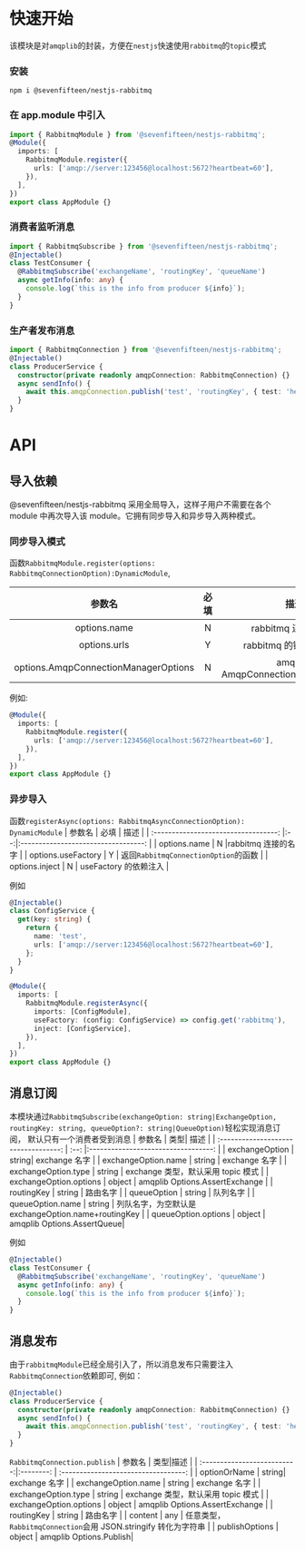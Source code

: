 # 快速开始

该模块是对`amqplib`的封装，方便在`nestjs`快速使用`rabbitmq`的`topic`模式

### 安装

`npm i @sevenfifteen/nestjs-rabbitmq`

### 在 app.module 中引入

```typescript
import { RabbitmqModule } from '@sevenfifteen/nestjs-rabbitmq';
@Module({
  imports: [
    RabbitmqModule.register({
      urls: ['amqp://server:123456@localhost:5672?heartbeat=60'],
    }),
  ],
})
export class AppModule {}
```

### 消费者监听消息

```typescript
import { RabbitmqSubscribe } from '@sevenfifteen/nestjs-rabbitmq';
@Injectable()
class TestConsumer {
  @RabbitmqSubscribe('exchangeName', 'routingKey', 'queueName')
  async getInfo(info: any) {
    console.log(`this is the info from producer ${info}`);
  }
}
```

### 生产者发布消息

```typescript
import { RabbitmqConnection } from '@sevenfifteen/nestjs-rabbitmq';
@Injectable()
class ProducerService {
  constructor(private readonly amqpConnection: RabbitmqConnection) {}
  async sendInfo() {
    await this.amqpConnection.publish('test', 'routingKey', { test: 'hello' });
  }
}
```

# API

## 导入依赖

@sevenfifteen/nestjs-rabbitmq 采用全局导入，这样子用户不需要在各个 module 中再次导入该 module。它拥有同步导入和异步导入两种模式。

### 同步导入模式

函数`RabbitmqModule.register(options: RabbitmqConnectionOption):DynamicModule`,

|                参数名                | 必填 |                 描述                 |
| :----------------------------------: | :--: | :----------------------------------: |
|             options.name             |  N   |         rabbitmq 连接的名字          |
|             options.urls             |  Y   |       rabbitmq 的链接 url 数组       |
| options.AmqpConnectionManagerOptions |  N   | amqp 的 AmqpConnectionManagerOptions |

例如:

```typescript
@Module({
  imports: [
    RabbitmqModule.register({
      urls: ['amqp://server:123456@localhost:5672?heartbeat=60'],
    }),
  ],
})
export class AppModule {}
```

### 异步导入

函数`registerAsync(options: RabbitmqAsyncConnectionOption): DynamicModule`
| 参数名 | 必填 | 描述 |
| :----------------------------------: |:--:|:----------------------------------: |
| options.name | N |rabbitmq 连接的名字 |
| options.useFactory | Y | 返回`RabbitmqConnectionOption`的函数 |
| options.inject | N | useFactory 的依赖注入 |

例如

```typescript
@Injectable()
class ConfigService {
  get(key: string) {
    return {
      name: 'test',
      urls: ['amqp://server:123456@localhost:5672?heartbeat=60'],
    };
  }
}

@Module({
  imports: [
    RabbitmqModule.registerAsync({
      imports: [ConfigModule],
      useFactory: (config: ConfigService) => config.get('rabbitmq'),
      inject: [ConfigService],
    }),
  ],
})
export class AppModule {}
```

## 消息订阅

本模块通过`RabbitmqSubscribe(exchangeOption: string|ExchangeOption, routingKey: string, queueOption?: string|QueueOption)`轻松实现消息订阅， 默认只有一个消费者受到消息
| 参数名 | 类型| 描述 |
| :----------------------------------: | :--: |:----------------------------------: |
| exchangeOption | string| exchange 名字 |
| exchangeOption.name | string | exchange 名字 |
| exchangeOption.type | string | exchange 类型，默认采用 topic 模式 |
| exchangeOption.options | object | amqplib Options.AssertExchange |
| routingKey | string | 路由名字 |
| queueOption | string | 队列名字 |
| queueOption.name | string | 列队名字，为空默认是 exchangeOption.name+routingKey |
| queueOption.options | object | amqplib Options.AssertQueue|

例如

```typescript
@Injectable()
class TestConsumer {
  @RabbitmqSubscribe('exchangeName', 'routingKey', 'queueName')
  async getInfo(info: any) {
    console.log(`this is the info from producer ${info}`);
  }
}
```

## 消息发布

由于`rabbitmqModule`已经全局引入了，所以消息发布只需要注入`RabbitmqConnection`依赖即可, 例如：

```typescript
@Injectable()
class ProducerService {
  constructor(private readonly amqpConnection: RabbitmqConnection) {}
  async sendInfo() {
    await this.amqpConnection.publish('test', 'routingKey', { test: 'hello' });
  }
}
```

`RabbitmqConnection.publish`
| 参数名 | 类型|描述 |
| :--------------------------:|:--------: | :----------------------------------: |
| optionOrName | string| exchange 名字 |
| exchangeOption.name | string | exchange 名字 |
| exchangeOption.type | string | exchange 类型，默认采用 topic 模式 |
| exchangeOption.options | object | amqplib Options.AssertExchange |
| routingKey | string | 路由名字 |
| content | any | 任意类型，`RabbitmqConnection`会用 JSON.stringify 转化为字符串 |
| publishOptions | object | amqplib Options.Publish|
